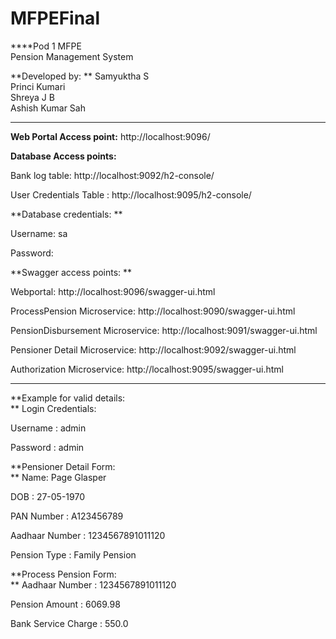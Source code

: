 # MFPEFinal

****Pod 1 MFPE  
Pension Management System  

**Developed by: ** 
Samyuktha S  
Princi Kumari  
Shreya J B  
Ashish Kumar Sah  

--------------------------------------------------------------------------------------------------
**Web Portal Access point:** http://localhost:9096/  

**Database Access points:**  

Bank log table: http://localhost:9092/h2-console/  

User Credentials Table : http://localhost:9095/h2-console/  

**Database credentials: ** 

Username: sa  

Password:  

**Swagger access points: ** 

Webportal: http://localhost:9096/swagger-ui.html  

ProcessPension Microservice: http://localhost:9090/swagger-ui.html  

PensionDisbursement Microservice: http://localhost:9091/swagger-ui.html  

Pensioner Detail Microservice: http://localhost:9092/swagger-ui.html  

Authorization Microservice: http://localhost:9095/swagger-ui.html  

--------------------------------------------------------------------------------------------------

**Example for valid details:  
**
Login Credentials:  

Username : admin  

Password : admin  

**Pensioner Detail Form:  
**
Name: Page Glasper  

DOB : 27-05-1970  

PAN Number : A123456789  

Aadhaar Number : 1234567891011120  

Pension Type : Family Pension  

**Process Pension Form:  
**
Aadhaar Number : 1234567891011120  

Pension Amount : 6069.98  

Bank Service Charge : 550.0  
